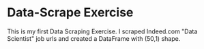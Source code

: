 # Data-Scrape Exercise
This is my first Data Scraping Exercise.
I scraped Indeed.com "Data Scientist" job urls and created a DataFrame with (50,1) shape.
